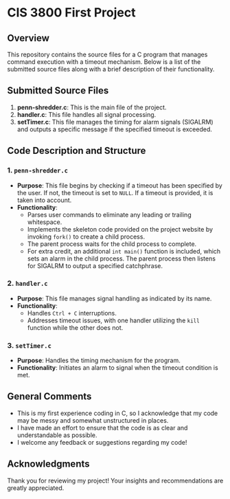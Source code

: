 # CIS 3800 First Project

## Overview

This repository contains the source files for a C program that manages command execution with a timeout mechanism. Below is a list of the submitted source files along with a brief description of their functionality.

## Submitted Source Files

1. **penn-shredder.c**: This is the main file of the project.
2. **handler.c**: This file handles all signal processing.
3. **setTimer.c**: This file manages the timing for alarm signals (SIGALRM) and outputs a specific message if the specified timeout is exceeded.

## Code Description and Structure

### 1. `penn-shredder.c`
- **Purpose**: This file begins by checking if a timeout has been specified by the user. If not, the timeout is set to `NULL`. If a timeout is provided, it is taken into account.
- **Functionality**:
  - Parses user commands to eliminate any leading or trailing whitespace.
  - Implements the skeleton code provided on the project website by invoking `fork()` to create a child process.
  - The parent process waits for the child process to complete.
  - For extra credit, an additional `int main()` function is included, which sets an alarm in the child process. The parent process then listens for SIGALRM to output a specified catchphrase.

### 2. `handler.c`
- **Purpose**: This file manages signal handling as indicated by its name.
- **Functionality**:
  - Handles `Ctrl + C` interruptions.
  - Addresses timeout issues, with one handler utilizing the `kill` function while the other does not.

### 3. `setTimer.c`
- **Purpose**: Handles the timing mechanism for the program.
- **Functionality**: Initiates an alarm to signal when the timeout condition is met.

## General Comments

- This is my first experience coding in C, so I acknowledge that my code may be messy and somewhat unstructured in places. 
- I have made an effort to ensure that the code is as clear and understandable as possible.
- I welcome any feedback or suggestions regarding my code!

## Acknowledgments

Thank you for reviewing my project! Your insights and recommendations are greatly appreciated.
